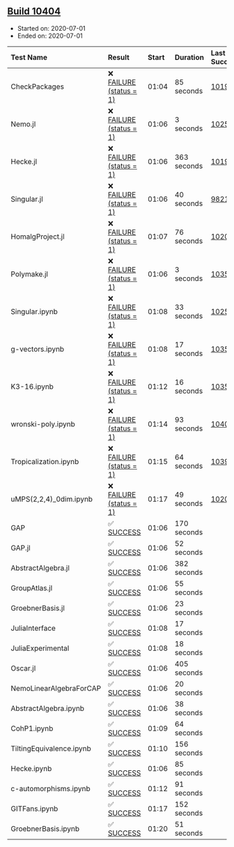 ## [Build 10404](https://oscarci.mathematik.uni-kl.de/job/oscar/10404/)

* Started on: 2020-07-01
* Ended on: 2020-07-01

| Test Name    | Result | Start | Duration | Last Success | First Failure |
|:-------------|:-------|:------|:---------|:-------------|:--------------|
| CheckPackages | ❌ [FAILURE (status = 1)](https://oscarci.mathematik.uni-kl.de/job/oscar/10404/artifact/logs/build-10404/CheckPackages.log) | 01:04 | 85 seconds | [10197](https://oscarci.mathematik.uni-kl.de/job/oscar/10197/) | [10198](https://oscarci.mathematik.uni-kl.de/job/oscar/10198/) |
| Nemo.jl | ❌ [FAILURE (status = 1)](https://oscarci.mathematik.uni-kl.de/job/oscar/10404/artifact/logs/build-10404/Nemo.jl.log) | 01:06 | 3 seconds | [10252](https://oscarci.mathematik.uni-kl.de/job/oscar/10252/) | [10253](https://oscarci.mathematik.uni-kl.de/job/oscar/10253/) |
| Hecke.jl | ❌ [FAILURE (status = 1)](https://oscarci.mathematik.uni-kl.de/job/oscar/10404/artifact/logs/build-10404/Hecke.jl.log) | 01:06 | 363 seconds | [10197](https://oscarci.mathematik.uni-kl.de/job/oscar/10197/) | [10198](https://oscarci.mathematik.uni-kl.de/job/oscar/10198/) |
| Singular.jl | ❌ [FAILURE (status = 1)](https://oscarci.mathematik.uni-kl.de/job/oscar/10404/artifact/logs/build-10404/Singular.jl.log) | 01:06 | 40 seconds | [9821](https://oscarci.mathematik.uni-kl.de/job/oscar/9821/) | [9822](https://oscarci.mathematik.uni-kl.de/job/oscar/9822/) |
| HomalgProject.jl | ❌ [FAILURE (status = 1)](https://oscarci.mathematik.uni-kl.de/job/oscar/10404/artifact/logs/build-10404/HomalgProject.jl.log) | 01:07 | 76 seconds | [10209](https://oscarci.mathematik.uni-kl.de/job/oscar/10209/) | [10210](https://oscarci.mathematik.uni-kl.de/job/oscar/10210/) |
| Polymake.jl | ❌ [FAILURE (status = 1)](https://oscarci.mathematik.uni-kl.de/job/oscar/10404/artifact/logs/build-10404/Polymake.jl.log) | 01:06 | 3 seconds | [10356](https://oscarci.mathematik.uni-kl.de/job/oscar/10356/) | [10357](https://oscarci.mathematik.uni-kl.de/job/oscar/10357/) |
| Singular.ipynb | ❌ [FAILURE (status = 1)](https://oscarci.mathematik.uni-kl.de/job/oscar/10404/artifact/logs/build-10404/Singular.ipynb.log) | 01:08 | 33 seconds | [10252](https://oscarci.mathematik.uni-kl.de/job/oscar/10252/) | [10253](https://oscarci.mathematik.uni-kl.de/job/oscar/10253/) |
| g-vectors.ipynb | ❌ [FAILURE (status = 1)](https://oscarci.mathematik.uni-kl.de/job/oscar/10404/artifact/logs/build-10404/g-vectors.ipynb.log) | 01:08 | 17 seconds | [10356](https://oscarci.mathematik.uni-kl.de/job/oscar/10356/) | [10357](https://oscarci.mathematik.uni-kl.de/job/oscar/10357/) |
| K3-16.ipynb | ❌ [FAILURE (status = 1)](https://oscarci.mathematik.uni-kl.de/job/oscar/10404/artifact/logs/build-10404/K3-16.ipynb.log) | 01:12 | 16 seconds | [10356](https://oscarci.mathematik.uni-kl.de/job/oscar/10356/) | [10357](https://oscarci.mathematik.uni-kl.de/job/oscar/10357/) |
| wronski-poly.ipynb | ❌ [FAILURE (status = 1)](https://oscarci.mathematik.uni-kl.de/job/oscar/10404/artifact/logs/build-10404/wronski-poly.ipynb.log) | 01:14 | 93 seconds | [10402](https://oscarci.mathematik.uni-kl.de/job/oscar/10402/) | [10403](https://oscarci.mathematik.uni-kl.de/job/oscar/10403/) |
| Tropicalization.ipynb | ❌ [FAILURE (status = 1)](https://oscarci.mathematik.uni-kl.de/job/oscar/10404/artifact/logs/build-10404/Tropicalization.ipynb.log) | 01:15 | 64 seconds | [10397](https://oscarci.mathematik.uni-kl.de/job/oscar/10397/) | [10398](https://oscarci.mathematik.uni-kl.de/job/oscar/10398/) |
| uMPS(2,2,4)_0dim.ipynb | ❌ [FAILURE (status = 1)](https://oscarci.mathematik.uni-kl.de/job/oscar/10404/artifact/logs/build-10404/uMPS-2-2-4-_0dim.ipynb.log) | 01:17 | 49 seconds | [10209](https://oscarci.mathematik.uni-kl.de/job/oscar/10209/) | [10210](https://oscarci.mathematik.uni-kl.de/job/oscar/10210/) |
| GAP | ✅ [SUCCESS](https://oscarci.mathematik.uni-kl.de/job/oscar/10404/artifact/logs/build-10404/GAP.log) | 01:06 | 170 seconds |  |  |
| GAP.jl | ✅ [SUCCESS](https://oscarci.mathematik.uni-kl.de/job/oscar/10404/artifact/logs/build-10404/GAP.jl.log) | 01:06 | 52 seconds |  |  |
| AbstractAlgebra.jl | ✅ [SUCCESS](https://oscarci.mathematik.uni-kl.de/job/oscar/10404/artifact/logs/build-10404/AbstractAlgebra.jl.log) | 01:06 | 382 seconds |  |  |
| GroupAtlas.jl | ✅ [SUCCESS](https://oscarci.mathematik.uni-kl.de/job/oscar/10404/artifact/logs/build-10404/GroupAtlas.jl.log) | 01:06 | 55 seconds |  |  |
| GroebnerBasis.jl | ✅ [SUCCESS](https://oscarci.mathematik.uni-kl.de/job/oscar/10404/artifact/logs/build-10404/GroebnerBasis.jl.log) | 01:06 | 23 seconds |  |  |
| JuliaInterface | ✅ [SUCCESS](https://oscarci.mathematik.uni-kl.de/job/oscar/10404/artifact/logs/build-10404/JuliaInterface.log) | 01:08 | 17 seconds |  |  |
| JuliaExperimental | ✅ [SUCCESS](https://oscarci.mathematik.uni-kl.de/job/oscar/10404/artifact/logs/build-10404/JuliaExperimental.log) | 01:08 | 18 seconds |  |  |
| Oscar.jl | ✅ [SUCCESS](https://oscarci.mathematik.uni-kl.de/job/oscar/10404/artifact/logs/build-10404/Oscar.jl.log) | 01:06 | 405 seconds |  |  |
| NemoLinearAlgebraForCAP | ✅ [SUCCESS](https://oscarci.mathematik.uni-kl.de/job/oscar/10404/artifact/logs/build-10404/NemoLinearAlgebraForCAP.log) | 01:06 | 20 seconds |  |  |
| AbstractAlgebra.ipynb | ✅ [SUCCESS](https://oscarci.mathematik.uni-kl.de/job/oscar/10404/artifact/logs/build-10404/AbstractAlgebra.ipynb.log) | 01:06 | 38 seconds |  |  |
| CohP1.ipynb | ✅ [SUCCESS](https://oscarci.mathematik.uni-kl.de/job/oscar/10404/artifact/logs/build-10404/CohP1.ipynb.log) | 01:09 | 64 seconds |  |  |
| TiltingEquivalence.ipynb | ✅ [SUCCESS](https://oscarci.mathematik.uni-kl.de/job/oscar/10404/artifact/logs/build-10404/TiltingEquivalence.ipynb.log) | 01:10 | 156 seconds |  |  |
| Hecke.ipynb | ✅ [SUCCESS](https://oscarci.mathematik.uni-kl.de/job/oscar/10404/artifact/logs/build-10404/Hecke.ipynb.log) | 01:06 | 85 seconds |  |  |
| c-automorphisms.ipynb | ✅ [SUCCESS](https://oscarci.mathematik.uni-kl.de/job/oscar/10404/artifact/logs/build-10404/c-automorphisms.ipynb.log) | 01:12 | 91 seconds |  |  |
| GITFans.ipynb | ✅ [SUCCESS](https://oscarci.mathematik.uni-kl.de/job/oscar/10404/artifact/logs/build-10404/GITFans.ipynb.log) | 01:17 | 152 seconds |  |  |
| GroebnerBasis.ipynb | ✅ [SUCCESS](https://oscarci.mathematik.uni-kl.de/job/oscar/10404/artifact/logs/build-10404/GroebnerBasis.ipynb.log) | 01:20 | 51 seconds |  |  |
